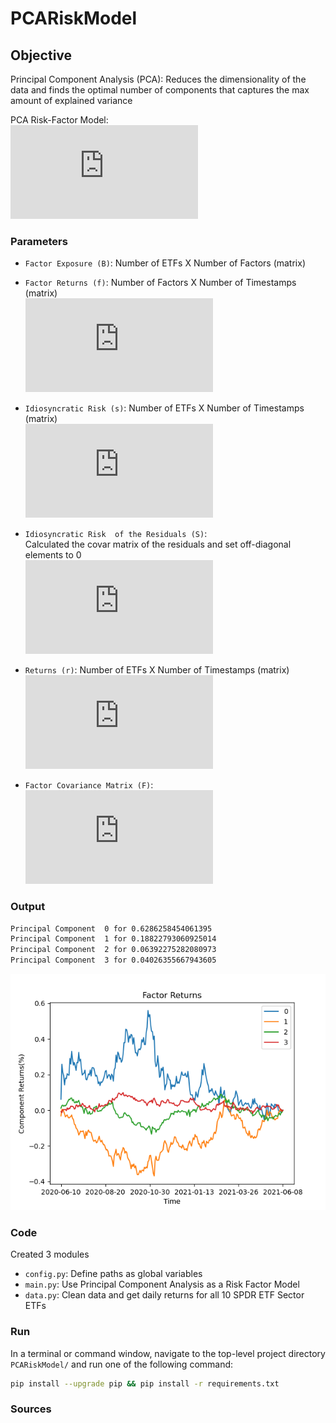 # PCARiskModel

## Objective 
Principal Component Analysis (PCA): Reduces the dimensionality of the data and finds the optimal number of components that captures the max amount of explained variance

PCA Risk-Factor Model:\
![](https://latex.codecogs.com/gif.latex?%5Cdpi%7B120%7D%20%5Cbg_white%20%5CLARGE%20%5Cmathbf%7Br%20%3D%20Bf%20&plus;%20s%7D)


### Parameters
- `Factor Exposure (B)`: Number of ETFs X Number of Factors (matrix)

- `Factor Returns (f)`: Number of Factors X Number of Timestamps (matrix)\
![](https://latex.codecogs.com/gif.latex?%5Cdpi%7B120%7D%20%5Cbg_white%20%5CLARGE%20%5Cmathbf%7Bf%20%3D%20B%5E%7BT%7Dr%7D)

- `Idiosyncratic Risk (s)`: Number of ETFs X Number of Timestamps (matrix)\
![](https://latex.codecogs.com/gif.latex?%5Cdpi%7B120%7D%20%5Cbg_white%20%5CLARGE%20%5Cmathbf%7Bs%20%3D%20r%20-%20Bf%7D)

- `Idiosyncratic Risk  of the Residuals (S)`:\
Calculated the covar matrix of the residuals and set off-diagonal elements to 0\
![](https://latex.codecogs.com/gif.latex?%5Cdpi%7B120%7D%20%5Cbg_white%20%5CLARGE%20%5Cmathbf%7BS%20%3D%20%5Cfrac%7B1%7D%7BT-1%7Dss%5E%7BT%7D%7D)

- `Returns (r)`: Number of ETFs X Number of Timestamps (matrix)\
![](https://latex.codecogs.com/gif.latex?%5Cdpi%7B120%7D%20%5Cbg_white%20%5CLARGE%20%5Cmathbf%7Br%20%3D%20Bf%20&plus;%20s%7D)
 
- `Factor Covariance Matrix (F)`:\
![](https://latex.codecogs.com/gif.latex?%5Cdpi%7B120%7D%20%5Cbg_white%20%5CLARGE%20%5Cmathbf%7BF%20%3D%20%5Cfrac%7B1%7D%7BT-1%7Dff%5E%7BT%7D%7D)


### Output
```bash
Principal Component  0 for 0.6286258454061395
Principal Component  1 for 0.18822793060925014
Principal Component  2 for 0.06392275282080973
Principal Component  3 for 0.04026355667943605
```

![alt text](https://github.com/jf20541/PCARiskModel/blob/main/plots/Factor%20Returns.png?raw=true)




### Code
Created 3 modules
- `config.py`: Define paths as global variables
- `main.py`: Use Principal Component Analysis as a Risk Factor Model 
- `data.py`: Clean data and get daily returns for all 10 SPDR ETF Sector ETFs

### Run
In a terminal or command window, navigate to the top-level project directory `PCARiskModel/` and run one of the following command:
```bash
pip install --upgrade pip && pip install -r requirements.txt
```

### Sources
